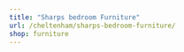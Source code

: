```yaml
---
title: "Sharps bedroom Furniture"
url: /cheltenham/sharps-bedroom-furniture/
shop: furniture
---
```

